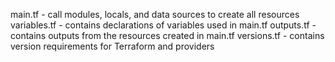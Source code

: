 main.tf - call modules, locals, and data sources to create all resources
variables.tf - contains declarations of variables used in main.tf
outputs.tf - contains outputs from the resources created in main.tf
versions.tf - contains version requirements for Terraform and providers
